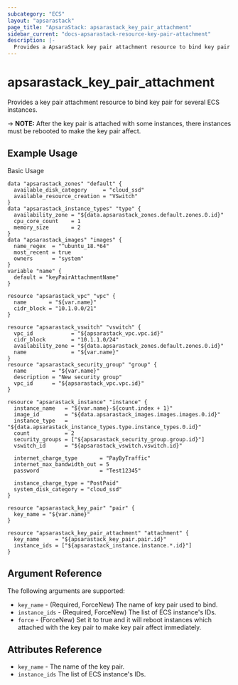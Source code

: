 ```yaml
---
subcategory: "ECS"
layout: "apsarastack"
page_title: "ApsaraStack: apsarastack_key_pair_attachment"
sidebar_current: "docs-apsarastack-resource-key-pair-attachment"
description: |-
  Provides a ApsaraStack key pair attachment resource to bind key pair for several ECS instances.
---
```


# apsarastack\_key\_pair\_attachment

Provides a key pair attachment resource to bind key pair for several ECS instances.

-> **NOTE:** After the key pair is attached with some instances, there instances must be rebooted to make the key pair affect.

## Example Usage

Basic Usage

```
data "apsarastack_zones" "default" {
  available_disk_category     = "cloud_ssd"
  available_resource_creation = "VSwitch"
}
data "apsarastack_instance_types" "type" {
  availability_zone = "${data.apsarastack_zones.default.zones.0.id}"
  cpu_core_count    = 1
  memory_size       = 2
}
data "apsarastack_images" "images" {
  name_regex  = "^ubuntu_18.*64"
  most_recent = true
  owners      = "system"
}
variable "name" {
  default = "keyPairAttachmentName"
}

resource "apsarastack_vpc" "vpc" {
  name       = "${var.name}"
  cidr_block = "10.1.0.0/21"
}

resource "apsarastack_vswitch" "vswitch" {
  vpc_id            = "${apsarastack_vpc.vpc.id}"
  cidr_block        = "10.1.1.0/24"
  availability_zone = "${data.apsarastack_zones.default.zones.0.id}"
  name              = "${var.name}"
}
resource "apsarastack_security_group" "group" {
  name        = "${var.name}"
  description = "New security group"
  vpc_id      = "${apsarastack_vpc.vpc.id}"
}

resource "apsarastack_instance" "instance" {
  instance_name   = "${var.name}-${count.index + 1}"
  image_id        = "${data.apsarastack_images.images.images.0.id}"
  instance_type   = "${data.apsarastack_instance_types.type.instance_types.0.id}"
  count           = 2
  security_groups = ["${apsarastack_security_group.group.id}"]
  vswitch_id      = "${apsarastack_vswitch.vswitch.id}"

  internet_charge_type       = "PayByTraffic"
  internet_max_bandwidth_out = 5
  password                   = "Test12345"

  instance_charge_type = "PostPaid"
  system_disk_category = "cloud_ssd"
}

resource "apsarastack_key_pair" "pair" {
  key_name = "${var.name}"
}

resource "apsarastack_key_pair_attachment" "attachment" {
  key_name     = "${apsarastack_key_pair.pair.id}"
  instance_ids = ["${apsarastack_instance.instance.*.id}"]
}
```
## Argument Reference

The following arguments are supported:

* `key_name` - (Required, ForceNew) The name of key pair used to bind.
* `instance_ids` - (Required, ForceNew) The list of ECS instance's IDs.
* `force` - (ForceNew) Set it to true and it will reboot instances which attached with the key pair to make key pair affect immediately.

## Attributes Reference

* `key_name` - The name of the key pair.
* `instance_ids` The list of ECS instance's IDs.
